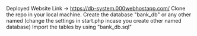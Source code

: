 Deployed Website Link -> https://db-system.000webhostapp.com/
Clone the repo in your local machine.
Create the database "bank_db" or any other named (change the settings in start.php incase you create other named database)
Import the tables by using "bank_db.sql"

